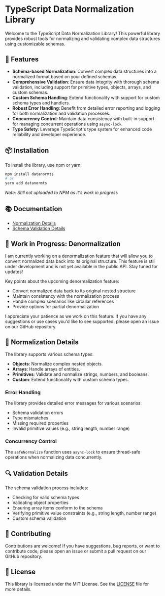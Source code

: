 # TypeScript Data Normalization Library

Welcome to the TypeScript Data Normalization Library! This powerful library provides robust tools for normalizing and validating complex data structures using customizable schemas.

## 🚀 Features

- **Schema-based Normalization**: Convert complex data structures into a normalized format based on your defined schemas.
- **Comprehensive Validation**: Ensure data integrity with thorough schema validation, including support for primitive types, objects, arrays, and custom schemas.
- **Custom Schema Handling**: Extend functionality with support for custom schema types and handlers.
- **Robust Error Handling**: Benefit from detailed error reporting and logging for both normalization and validation processes.
- **Concurrency Control**: Maintain data consistency with built-in support for managing concurrent operations using `async-lock`.
- **Type Safety**: Leverage TypeScript's type system for enhanced code reliability and developer experience.

## 📦 Installation

To install the library, use npm or yarn:


```bash
npm install datanormts
# or
yarn add datanormts
```

*Note: Still not uploaded to NPM as it's work in progress*

## 📚 Documentation
- [Normalization Details](./docs/normalization-details.md)
- [Schema Validation Details](./docs/schema-validation-details.md)


## 🚧 Work in Progress: Denormalization

I am currently working on a denormalization feature that will allow you to convert normalized data back into its original structure. This feature is still under development and is not yet available in the public API. Stay tuned for updates!

Key points about the upcoming denormalization feature:
- Convert normalized data back to its original nested structure
- Maintain consistency with the normalization process
- Handle complex scenarios like circular references
- Provide options for partial denormalization

I appreciate your patience as we work on this feature. If you have any suggestions or use cases you'd like to see supported, please open an issue on our GitHub repository.

## 📖 Normalization Details

The library supports various schema types:

- **Objects**: Normalize complex nested objects.
- **Arrays**: Handle arrays of entities.
- **Primitives**: Validate and normalize strings, numbers, and booleans.
- **Custom**: Extend functionality with custom schema types.

### Error Handling

The library provides detailed error messages for various scenarios:

- Schema validation errors
- Type mismatches
- Missing required properties
- Invalid primitive values (e.g., string length, number range)

### Concurrency Control

The `safeNormalize` function uses `async-lock` to ensure thread-safe operations when normalizing data concurrently.

## 🔍 Validation Details

The schema validation process includes:

- Checking for valid schema types
- Validating object properties
- Ensuring array items conform to the schema
- Verifying primitive value constraints (e.g., string length, number range)
- Custom schema validation

## 🤝 Contributing

Contributions are welcome! If you have suggestions, bug reports, or want to contribute code, please open an issue or submit a pull request on our GitHub repository.

## 📜 License

This library is licensed under the MIT License. See the [LICENSE](./LICENSE) file for more details.